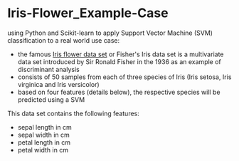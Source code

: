 # Iris-Flower_Example-Case

using Python and Scikit-learn to apply Support Vector Machine (SVM) classification to a real world use case:
- the famous [Iris flower data set](http://en.wikipedia.org/wiki/Iris_flower_data_set) or Fisher's Iris data set is a multivariate data set introduced by Sir Ronald Fisher in the 1936 as an example of discriminant analysis
- consists of 50 samples from each of three species of Iris (Iris setosa, Iris virginica and Iris versicolor)
- based on four features (details below), the respective species will be predicted using a SVM

This data set contains the following features:
- sepal length in cm
- sepal width in cm
- petal length in cm
- petal width in cm
